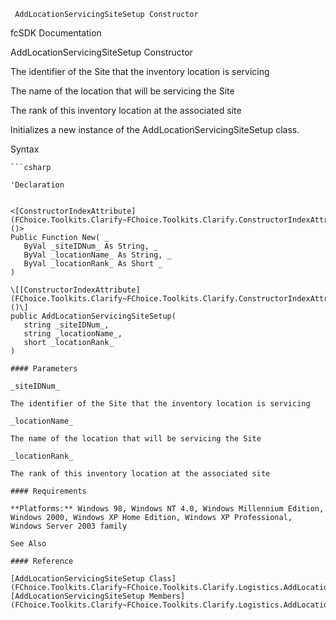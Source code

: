 ﻿     AddLocationServicingSiteSetup Constructor                                                   

fcSDK Documentation

AddLocationServicingSiteSetup Constructor

The identifier of the Site that the inventory location is servicing

The name of the location that will be servicing the Site

The rank of this inventory location at the associated site

Initializes a new instance of the AddLocationServicingSiteSetup class.

Syntax

```vbnet
```csharp

'Declaration
 

<[ConstructorIndexAttribute](FChoice.Toolkits.Clarify~FChoice.Toolkits.Clarify.ConstructorIndexAttribute.md)()>
Public Function New( _
   ByVal _siteIDNum_ As String, _
   ByVal _locationName_ As String, _
   ByVal _locationRank_ As Short _
)

\[[ConstructorIndexAttribute](FChoice.Toolkits.Clarify~FChoice.Toolkits.Clarify.ConstructorIndexAttribute.md)()\]
public AddLocationServicingSiteSetup( 
   string _siteIDNum_,
   string _locationName_,
   short _locationRank_
)

#### Parameters

_siteIDNum_

The identifier of the Site that the inventory location is servicing

_locationName_

The name of the location that will be servicing the Site

_locationRank_

The rank of this inventory location at the associated site

#### Requirements

**Platforms:** Windows 98, Windows NT 4.0, Windows Millennium Edition, Windows 2000, Windows XP Home Edition, Windows XP Professional, Windows Server 2003 family

See Also

#### Reference

[AddLocationServicingSiteSetup Class](FChoice.Toolkits.Clarify~FChoice.Toolkits.Clarify.Logistics.AddLocationServicingSiteSetup.md)  
[AddLocationServicingSiteSetup Members](FChoice.Toolkits.Clarify~FChoice.Toolkits.Clarify.Logistics.AddLocationServicingSiteSetup_members.md)